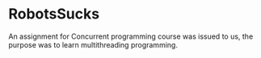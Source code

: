 # RobotsSucks
An assignment for Concurrent programming course was issued to us, the purpose was to learn multithreading programming.
